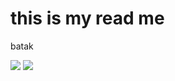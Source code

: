 # this is my read me

batak
<div style="display:inline">
<img src="https://encrypted-tbn0.gstatic.com/images?q=tbn:ANd9GcRAst1Xu3tHjPmGLj-Kuc2Bbtoyp963wRCIQ_pNzXjrXo_5nXLqLM9o4Uy57HVEW0P9sdQ&usqp=CAU">
<img src="https://encrypted-tbn0.gstatic.com/images?q=tbn:ANd9GcS7-EMh8F_djyQHTQjfSAwUT68TbQtCSNqzPQMwYt_96GQQ24jvwVtJ4DSVSR45U8ousu8&usqp=CAU">
</div>